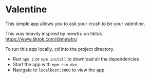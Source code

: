 # Valentine

This simple app allows you to ask your crush to be your valentine.

This was heavily inspired by mewtru on tiktok.
https://www.tiktok.com/@mewtru

To run this app locally, cd into the project directory.
- Run `npm i` or `npm install` to download all the dependencies
- Start the app with `npm run dev`
- Navigate to `localhost:3000` to view the app
